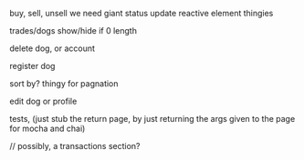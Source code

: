 

buy, sell, unsell
    we need giant status update reactive element thingies

trades/dogs show/hide if 0 length

delete dog, or account

register dog

sort by? thingy for pagnation

edit dog or profile

tests, (just stub the return page, by just returning the args given to the page for mocha and chai)




// possibly, a transactions section?
